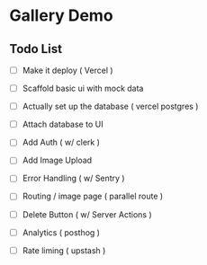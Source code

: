 # Gallery Demo

## Todo List
- [ ] Make it deploy ( Vercel )
- [ ] Scaffold basic ui with mock data
- [ ] Actually set up the database ( vercel postgres )
- [ ] Attach database to UI
- [ ] Add Auth ( w/ clerk )
- [ ] Add Image Upload
- [ ] Error Handling ( w/ Sentry )
- [ ] Routing / image page ( parallel route )
- [ ] Delete Button ( w/ Server Actions )
- [ ] Analytics ( posthog )
- [ ] Rate liming ( upstash )

